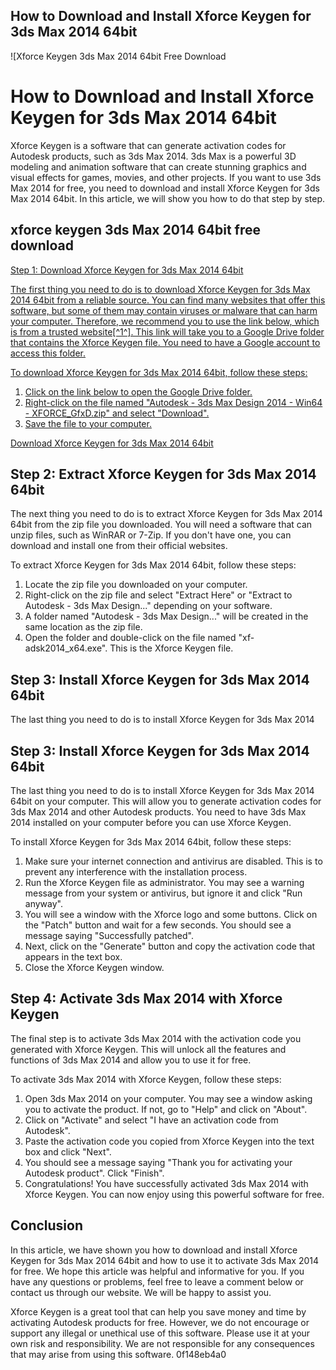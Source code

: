 ## How to Download and Install Xforce Keygen for 3ds Max 2014 64bit

 
![Xforce Keygen 3ds Max 2014 64bit Free Download 
<h1>How to Download and Install Xforce Keygen for 3ds Max 2014 64bit</h1>
<p>Xforce Keygen is a software that can generate activation codes for Autodesk products, such as 3ds Max 2014. 3ds Max is a powerful 3D modeling and animation software that can create stunning graphics and visual effects for games, movies, and other projects. If you want to use 3ds Max 2014 for free, you need to download and install Xforce Keygen for 3ds Max 2014 64bit. In this article, we will show you how to do that step by step.</p>
<h2>xforce keygen 3ds Max 2014 64bit free download</h2>
<p><a href=](https://encrypted-tbn3.gstatic.com/images?q=tbn:ANd9GcQtRg2r0LkzkQ2Oa26Dr6mJhFMRhGCOUGc5JelONCI89gIUBKxcw_Id5yI)**DOWNLOAD**
 
## Step 1: Download Xforce Keygen for 3ds Max 2014 64bit
 
The first thing you need to do is to download Xforce Keygen for 3ds Max 2014 64bit from a reliable source. You can find many websites that offer this software, but some of them may contain viruses or malware that can harm your computer. Therefore, we recommend you to use the link below, which is from a trusted website[^1^]. This link will take you to a Google Drive folder that contains the Xforce Keygen file. You need to have a Google account to access this folder.
 
To download Xforce Keygen for 3ds Max 2014 64bit, follow these steps:
 
1. Click on the link below to open the Google Drive folder.
2. Right-click on the file named "Autodesk - 3ds Max Design 2014 - Win64 - XFORCE\_GfxD.zip" and select "Download".
3. Save the file to your computer.

[Download Xforce Keygen for 3ds Max 2014 64bit](https://drive.google.com/drive/folders/0B4BMyKqk4u2fQTV3OWVzclptUWM?usp=sharing)
 
## Step 2: Extract Xforce Keygen for 3ds Max 2014 64bit
 
The next thing you need to do is to extract Xforce Keygen for 3ds Max 2014 64bit from the zip file you downloaded. You will need a software that can unzip files, such as WinRAR or 7-Zip. If you don't have one, you can download and install one from their official websites.
 
To extract Xforce Keygen for 3ds Max 2014 64bit, follow these steps:

1. Locate the zip file you downloaded on your computer.
2. Right-click on the zip file and select "Extract Here" or "Extract to Autodesk - 3ds Max Design..." depending on your software.
3. A folder named "Autodesk - 3ds Max Design..." will be created in the same location as the zip file.
4. Open the folder and double-click on the file named "xf-adsk2014\_x64.exe". This is the Xforce Keygen file.

## Step 3: Install Xforce Keygen for 3ds Max 2014 64bit
 
The last thing you need to do is to install Xforce Keygen for 3ds Max 2014

## Step 3: Install Xforce Keygen for 3ds Max 2014 64bit
 
The last thing you need to do is to install Xforce Keygen for 3ds Max 2014 64bit on your computer. This will allow you to generate activation codes for 3ds Max 2014 and other Autodesk products. You need to have 3ds Max 2014 installed on your computer before you can use Xforce Keygen.
 
To install Xforce Keygen for 3ds Max 2014 64bit, follow these steps:

1. Make sure your internet connection and antivirus are disabled. This is to prevent any interference with the installation process.
2. Run the Xforce Keygen file as administrator. You may see a warning message from your system or antivirus, but ignore it and click "Run anyway".
3. You will see a window with the Xforce logo and some buttons. Click on the "Patch" button and wait for a few seconds. You should see a message saying "Successfully patched".
4. Next, click on the "Generate" button and copy the activation code that appears in the text box.
5. Close the Xforce Keygen window.

## Step 4: Activate 3ds Max 2014 with Xforce Keygen
 
The final step is to activate 3ds Max 2014 with the activation code you generated with Xforce Keygen. This will unlock all the features and functions of 3ds Max 2014 and allow you to use it for free.
 
To activate 3ds Max 2014 with Xforce Keygen, follow these steps:

1. Open 3ds Max 2014 on your computer. You may see a window asking you to activate the product. If not, go to "Help" and click on "About".
2. Click on "Activate" and select "I have an activation code from Autodesk".
3. Paste the activation code you copied from Xforce Keygen into the text box and click "Next".
4. You should see a message saying "Thank you for activating your Autodesk product". Click "Finish".
5. Congratulations! You have successfully activated 3ds Max 2014 with Xforce Keygen. You can now enjoy using this powerful software for free.

## Conclusion
 
In this article, we have shown you how to download and install Xforce Keygen for 3ds Max 2014 64bit and how to use it to activate 3ds Max 2014 for free. We hope this article was helpful and informative for you. If you have any questions or problems, feel free to leave a comment below or contact us through our website. We will be happy to assist you.
 
Xforce Keygen is a great tool that can help you save money and time by activating Autodesk products for free. However, we do not encourage or support any illegal or unethical use of this software. Please use it at your own risk and responsibility. We are not responsible for any consequences that may arise from using this software.
 0f148eb4a0
